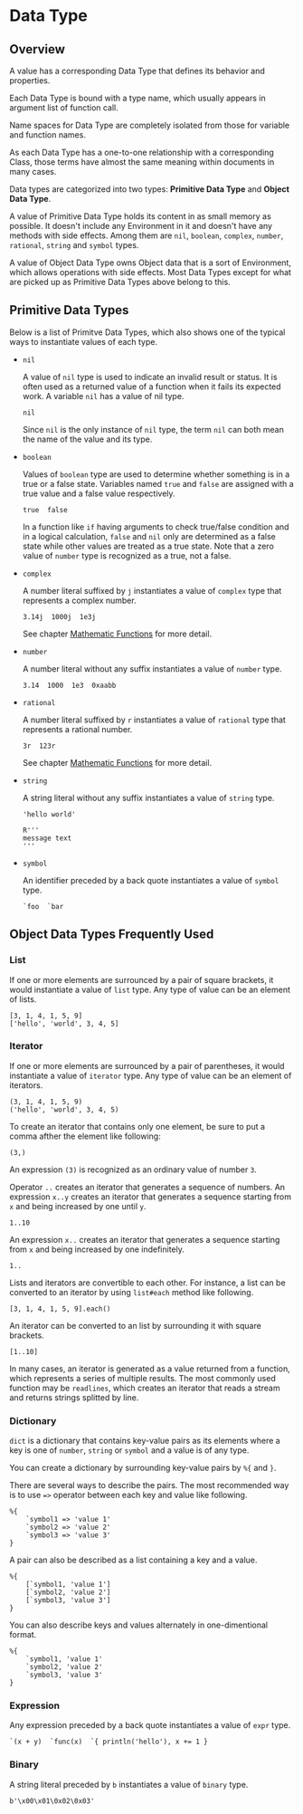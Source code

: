 # Data Type

## Overview

A value has a corresponding Data Type that defines its behavior and properties.

Each Data Type is bound with a type name,
which usually appears in argument list of function call.

Name spaces for Data Type are completely isolated
from those for variable and function names.

As each Data Type has a one-to-one relationship with a corresponding Class,
those terms have almost the same meaning within documents in many cases.

Data types are categorized into two types:
**Primitive Data Type** and **Object Data Type**.

A value of Primitive Data Type holds its content in as small memory as possible.
It doesn't include any Environment in it and doesn't have any methods with side effects.
Among them are `nil`, `boolean`, `complex`, `number`, `rational`,
`string` and `symbol` types.

A value of Object Data Type owns Object data that is a sort of Environment,
which allows operations with side effects.
Most Data Types except for what are picked up as Primitive Data Types above
belong to this.


## Primitive Data Types

Below is a list of Primitve Data Types,
which also shows one of the typical ways to instantiate values of each type.

* `nil`

  A value of `nil` type is used to indicate an invalid result or status.
  It is often used as a returned value of a function when it fails its expected work.
  A variable `nil` has a value of nil type.

      nil

  Since `nil` is the only instance of `nil` type,
  the term `nil` can both mean the name of the value and its type.

* `boolean`

  Values of `boolean` type are used to determine
  whether something is in a true or a false state.
  Variables named `true` and `false` are assigned
  with a true value and a false value respectively.

      true  false

  In a function like `if` having arguments to check true/false condition
  and in a logical calculation,
  `false` and `nil` only are determined as a false state
  while other values are treated as a true state.
  Note that a zero value of `number` type is recognized as a true, not a false.

* `complex`

  A number literal suffixed by `j` instantiates a value of `complex` type
  that represents a complex number.

      3.14j  1000j  1e3j

  See chapter [Mathematic Functions](Mathematic-Functions.html) for more detail.

* `number`

  A number literal without any suffix instantiates a value of `number` type.

      3.14  1000  1e3  0xaabb

* `rational`

  A number literal suffixed by `r` instantiates a value of `rational` type
  that represents a rational number.

      3r  123r

  See chapter [Mathematic Functions](Mathematic-Functions.html) for more detail.

* `string`

  A string literal without any suffix instantiates a value of `string` type.

      'hello world'

      R'''
      message text
      '''

* `symbol`

  An identifier preceded by a back quote instantiates a value of `symbol` type.

      `foo  `bar


## Object Data Types Frequently Used


### List

If one or more elements are surrounced by a pair of square brackets,
it would instantiate a value of `list` type.
Any type of value can be an element of lists.

    [3, 1, 4, 1, 5, 9]
    ['hello', 'world', 3, 4, 5]




### Iterator

If one or more elements are surrounced by a pair of parentheses,
it would instantiate a value of `iterator` type.
Any type of value can be an element of iterators.

    (3, 1, 4, 1, 5, 9)
    ('hello', 'world', 3, 4, 5)

To create an iterator that contains only one element,
be sure to put a comma afther the element like following:

    (3,)

An expression `(3)` is recognized as an ordinary value of number `3`.

Operator `..` creates an iterator that generates a sequence of numbers.
An expression `x..y` creates an iterator that generates a sequence
starting from `x` and being increased by one until `y`.

    1..10

An expression `x..` creates an iterator that generates a sequence
starting from `x` and being increased by one indefinitely.

    1..

Lists and iterators are convertible to each other.
For instance, a list can be converted to an iterator by using `list#each` method like following.

    [3, 1, 4, 1, 5, 9].each()

An iterator can be converted to an list by surrounding it with square brackets.

    [1..10]

In many cases, an iterator is generated as a value returned from a function,
which represents a series of multiple results.
The most commonly used function may be `readlines`,
which creates an iterator that reads a stream and returns strings splitted by line.


### Dictionary

`dict` is a dictionary that contains key-value pairs as its elements
where a key is one of `number`, `string` or `symbol` and a value is of any type.

You can create a dictionary by surrounding key-value pairs by `%{` and `}`.

There are several ways to describe the pairs.
The most recommended way is to use `=>` operator between each key and value like following.

    %{
        `symbol1 => 'value 1'
        `symbol2 => 'value 2'
        `symbol3 => 'value 3'
    }

A pair can also be described as a list containing a key and a value.

    %{
        [`symbol1, 'value 1']
        [`symbol2, 'value 2']
        [`symbol3, 'value 3']
    }

You can also describe keys and values alternately in one-dimentional format.

    %{
        `symbol1, 'value 1'
        `symbol2, 'value 2'
        `symbol3, 'value 3'
    }

### Expression

Any expression preceded by a back quote instantiates a value of `expr` type.

    `(x + y)  `func(x)  `{ println('hello'), x += 1 }


### Binary

A string literal preceded by `b` instantiates a value of `binary` type.

    b'\x00\x01\0x02\0x03'
